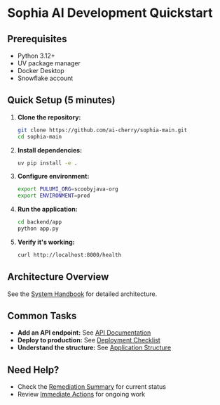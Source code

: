 # Sophia AI Development Quickstart

## Prerequisites
- Python 3.12+
- UV package manager
- Docker Desktop
- Snowflake account

## Quick Setup (5 minutes)

1. **Clone the repository:**
   ```bash
   git clone https://github.com/ai-cherry/sophia-main.git
   cd sophia-main
   ```

2. **Install dependencies:**
   ```bash
   uv pip install -e .
   ```

3. **Configure environment:**
   ```bash
   export PULUMI_ORG=scoobyjava-org
   export ENVIRONMENT=prod
   ```

4. **Run the application:**
   ```bash
   cd backend/app
   python app.py
   ```

5. **Verify it's working:**
   ```bash
   curl http://localhost:8000/health
   ```

## Architecture Overview
See the [System Handbook](system_handbook/00_SOPHIA_AI_SYSTEM_HANDBOOK.md) for detailed architecture.

## Common Tasks
- **Add an API endpoint:** See [API Documentation](API_DOCUMENTATION.md)
- **Deploy to production:** See [Deployment Checklist](DEPLOYMENT_CHECKLIST.md)
- **Understand the structure:** See [Application Structure](APPLICATION_STRUCTURE.md)

## Need Help?
- Check the [Remediation Summary](REMEDIATION_SUMMARY.md) for current status
- Review [Immediate Actions](IMMEDIATE_REMEDIATION_ACTIONS.md) for ongoing work
